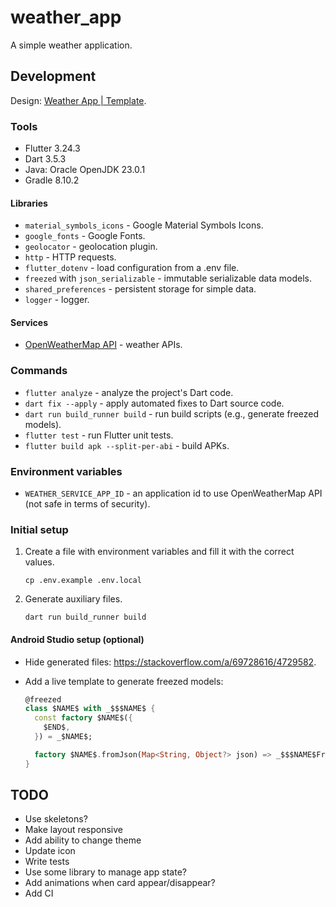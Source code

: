 # weather_app

A simple weather application.

## Development

Design: [Weather App | Template](https://www.figma.com/community/file/1177627357046864157).

### Tools

* Flutter 3.24.3
* Dart 3.5.3
* Java: Oracle OpenJDK 23.0.1
* Gradle 8.10.2

#### Libraries

* `material_symbols_icons` - Google Material Symbols Icons.
* `google_fonts` - Google Fonts.
* `geolocator` - geolocation plugin.
* `http` - HTTP requests.
* `flutter_dotenv` - load configuration from a .env file.
* `freezed` with `json_serializable` - immutable serializable data models.
* `shared_preferences` - persistent storage for simple data.
* `logger` - logger.

#### Services

* [OpenWeatherMap API](https://openweathermap.org/api) - weather APIs.

### Commands

* `flutter analyze` - analyze the project's Dart code.
* `dart fix --apply` - apply automated fixes to Dart source code.
* `dart run build_runner build` - run build scripts (e.g., generate freezed models).
* `flutter test` - run Flutter unit tests.
* `flutter build apk --split-per-abi` - build APKs.

### Environment variables

* `WEATHER_SERVICE_APP_ID` - an application id to use OpenWeatherMap API (not safe in terms of
  security).

### Initial setup

1. Create a file with environment variables and fill it with the correct values.

    ```shell
    cp .env.example .env.local
    ```

2. Generate auxiliary files.

    ```shell
    dart run build_runner build
    ```

#### Android Studio setup (optional)

* Hide generated files: https://stackoverflow.com/a/69728616/4729582.
* Add a live template to generate freezed models:

    ```dart
    @freezed
    class $NAME$ with _$$$NAME$ {
      const factory $NAME$({
        $END$,
      }) = _$NAME$;

      factory $NAME$.fromJson(Map<String, Object?> json) => _$$$NAME$FromJson(json);
    }
    ```

## TODO

* Use skeletons?
* Make layout responsive
* Add ability to change theme
* Update icon
* Write tests
* Use some library to manage app state?
* Add animations when card appear/disappear?
* Add CI
